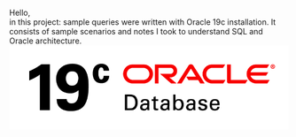 <br>
Hello, 
<br>
in this project: sample queries were written with Oracle 19c installation. It consists of sample scenarios and notes I took to understand SQL and Oracle architecture.
<img src="src/main/resources/img/o_database19c_launch_rgb.webp"/>
